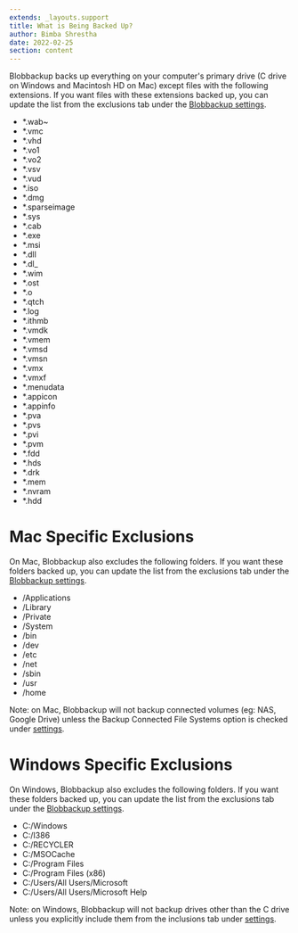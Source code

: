 ```yaml
---
extends: _layouts.support
title: What is Being Backed Up?
author: Bimba Shrestha
date: 2022-02-25
section: content
---
```


Blobbackup backs up everything on your computer's primary drive (C drive on Windows and
Macintosh HD on Mac) except files with the following extensions. If you want files with these
extensions backed up, you can update the list from the 
exclusions tab under the [Blobbackup settings](/support/blobbackup-settings).

* *.wab~
* *.vmc
* *.vhd
* *.vo1
* *.vo2
* *.vsv
* *.vud
* *.iso
* *.dmg
* *.sparseimage
* *.sys
* *.cab
* *.exe
* *.msi
* *.dll
* *.dl_
* *.wim
* *.ost
* *.o
* *.qtch
* *.log
* *.ithmb
* *.vmdk
* *.vmem
* *.vmsd
* *.vmsn
* *.vmx
* *.vmxf
* *.menudata
* *.appicon
* *.appinfo
* *.pva
* *.pvs
* *.pvi
* *.pvm
* *.fdd
* *.hds
* *.drk
* *.mem
* *.nvram
* *.hdd

# Mac Specific Exclusions

On Mac, Blobbackup also excludes the following folders.
If you want these folders backed up, you can update the list from the 
exclusions tab under the [Blobbackup settings](/support/blobbackup-settings). 

* /Applications
* /Library
* /Private
* /System
* /bin
* /dev
* /etc
* /net
* /sbin
* /usr
* /home

Note: on Mac, Blobbackup will not backup connected volumes (eg: NAS, Google Drive)
unless the Backup Connected File Systems option is checked under [settings](/support/blobbackup-settings).

# Windows Specific Exclusions

On Windows, Blobbackup also excludes the following folders.
If you want these folders backed up, you can update the list from the 
exclusions tab under the [Blobbackup settings](/support/blobbackup-settings). 

* C:/Windows
* C:/I386
* C:/RECYCLER
* C:/MSOCache
* C:/Program Files
* C:/Program Files (x86)
* C:/Users/All Users/Microsoft
* C:/Users/All Users/Microsoft Help

Note: on Windows, Blobbackup will not backup drives other than the C drive
unless you explicitly include them from the inclusions tab under [settings](/support/blobbackup-settings).